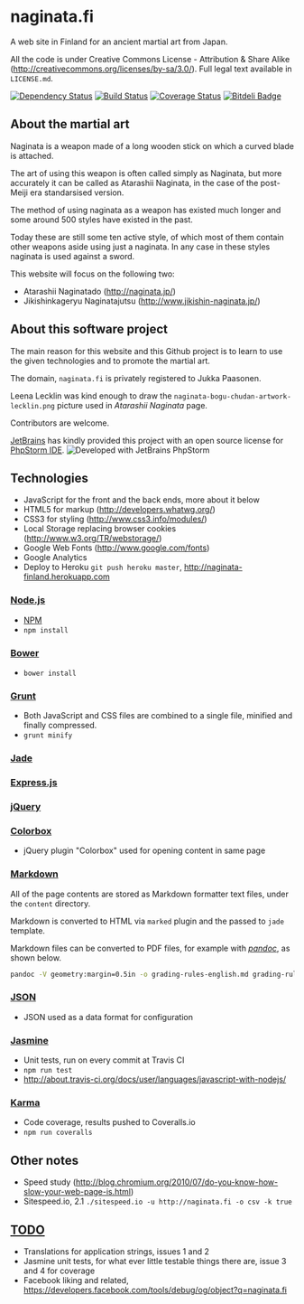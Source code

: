 # naginata.fi

A web site in Finland for an ancient martial art from Japan.

All the code is under Creative Commons License - Attribution & Share Alike (http://creativecommons.org/licenses/by-sa/3.0/).
Full legal text available in `LICENSE.md`.

[![Dependency Status](https://gemnasium.com/paazmaya/naginata.fi.png)](https://gemnasium.com/paazmaya/naginata.fi)
[![Build Status](https://travis-ci.org/paazmaya/naginata.fi.png)](https://travis-ci.org/paazmaya/naginata.fi)
[![Coverage Status](https://coveralls.io/repos/paazmaya/naginata.fi/badge.png)](https://coveralls.io/r/paazmaya/naginata.fi)
[![Bitdeli Badge](https://d2weczhvl823v0.cloudfront.net/paazmaya/naginata.fi/trend.png)](https://bitdeli.com/free "Bitdeli Badge")

## About the martial art

Naginata is a weapon made of a long wooden stick on which a curved blade is attached.

The art of using this weapon is often called simply as Naginata, but more accurately
it can be called as Atarashii Naginata, in the case of the post-Meiji era standarsised
version.

The method of using naginata as a weapon has existed much longer and some around 500 styles
have existed in the past.

Today these are still some ten active style, of which most of them contain other weapons
aside using just a naginata. In any case in these styles naginata is used against a sword.

This website will focus on the following two:

 * Atarashii Naginatado (http://naginata.jp/)
 * Jikishinkageryu Naginatajutsu (http://www.jikishin-naginata.jp/)

## About this software project

The main reason for this website and this Github project is to learn to use the given
technologies and to promote the martial art.

The domain, `naginata.fi` is privately registered to Jukka Paasonen.

Leena Lecklin was kind enough to draw the `naginata-bogu-chudan-artwork-lecklin.png` picture used in
_Atarashii Naginata_ page.

Contributors are welcome.

[JetBrains](http://www.jetbrains.com/) has kindly provided this project with an open source license for
[PhpStorm IDE](http://www.jetbrains.com/phpstorm/).
![Developed with JetBrains PhpStorm](http://www.jetbrains.com/phpstorm/documentation/phpstorm_banners/phpstorm1/phpstorm125x37_white.gif)

## Technologies

 * JavaScript for the front and the back ends, more about it below
 * HTML5 for markup (http://developers.whatwg.org/)
 * CSS3 for styling (http://www.css3.info/modules/)
 * Local Storage replacing browser cookies (http://www.w3.org/TR/webstorage/)
 * Google Web Fonts (http://www.google.com/fonts)
 * Google Analytics
 * Deploy to Heroku `git push heroku master`, http://naginata-finland.herokuapp.com

### [Node.js](http://nodejs.org "Node.js is a platform built on Chrome's JavaScript runtime for easily building fast, scalable network applications")

 * [NPM](https://npmjs.org/ "Node Packaged Modules")
 * `npm install`

### [Bower](http://bower.io/ "Bower is a package manager for the web")

 * `bower install`

### [Grunt](http://gruntjs.com/ "The JavaScript Task Runner")

 * Both JavaScript and CSS files are combined to a single file, minified and finally compressed.
 * `grunt minify`

### [Jade](http://jade-lang.com/ "node templating language")

### [Express.js](http://expressjs.com/ "web application framework for node")

### [jQuery](http://jquery.com/ "New wave JavaScript")

### [Colorbox](http://jacklmoore.com/colorbox/ "A lightweight customizable lightbox plugin for jQuery")

 * jQuery plugin "Colorbox" used for opening content in same page


### [Markdown](http://daringfireball.net/projects/markdown/ "Markdown is a text-to-HTML conversion tool for web writers")

All of the page contents are stored as Markdown formatter text files, under the `content` directory.

Markdown is converted to HTML via `marked` plugin and the passed to `jade` template.

Markdown files can be converted to PDF files, for example with [_pandoc_](http://johnmacfarlane.net/pandoc/),
as shown below.

```sh
pandoc -V geometry:margin=0.5in -o grading-rules-english.md grading-rules-english.pdf
```

### [JSON](http://www.json.org/ "JSON (JavaScript Object Notation) is a lightweight data-interchange format")

 * JSON used as a data format for configuration

### [Jasmine](http://pivotal.github.io/jasmine/ "Jasmine is a behavior-driven development framework for testing JavaScript code")

 * Unit tests, run on every commit at Travis CI
 * `npm run test`
 * http://about.travis-ci.org/docs/user/languages/javascript-with-nodejs/

### [Karma](http://karma-runner.github.io "Spectacular Test Runner for JavaScript")

 * Code coverage, results pushed to Coveralls.io
 * `npm run coveralls`

## Other notes

 * Speed study (http://blog.chromium.org/2010/07/do-you-know-how-slow-your-web-page-is.html)
 * Sitespeed.io, 2.1 `./sitespeed.io -u http://naginata.fi -o csv -k true`

## [TODO](https://github.com/paazmaya/naginata.fi/issues "issues")

 * Translations for application strings, issues 1 and 2
 * Jasmine unit tests, for what ever little testable things there are, issue 3 and 4 for coverage
 * Facebook liking and related, https://developers.facebook.com/tools/debug/og/object?q=naginata.fi



